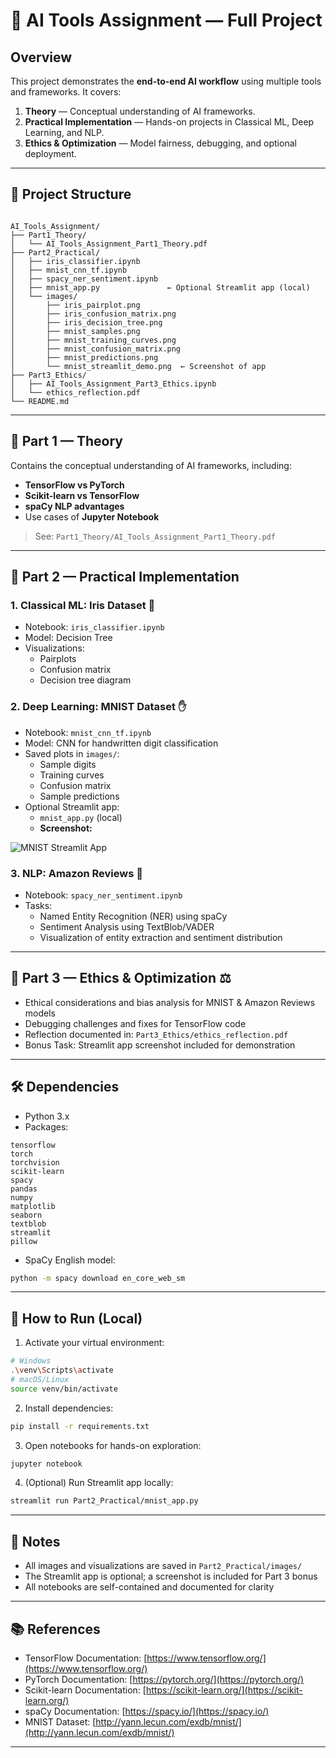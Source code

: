 # 🧠 AI Tools Assignment — Full Project

## Overview

This project demonstrates the **end-to-end AI workflow** using multiple tools and frameworks. It covers:

1. **Theory** — Conceptual understanding of AI frameworks.  
2. **Practical Implementation** — Hands-on projects in Classical ML, Deep Learning, and NLP.  
3. **Ethics & Optimization** — Model fairness, debugging, and optional deployment.

---

## 📂 Project Structure

```

AI_Tools_Assignment/
├── Part1_Theory/
│   └── AI_Tools_Assignment_Part1_Theory.pdf
├── Part2_Practical/
│   ├── iris_classifier.ipynb
│   ├── mnist_cnn_tf.ipynb
│   ├── spacy_ner_sentiment.ipynb
│   ├── mnist_app.py               ← Optional Streamlit app (local)
│   └── images/
│       ├── iris_pairplot.png
│       ├── iris_confusion_matrix.png
│       ├── iris_decision_tree.png
│       ├── mnist_samples.png
│       ├── mnist_training_curves.png
│       ├── mnist_confusion_matrix.png
│       ├── mnist_predictions.png
│       └── mnist_streamlit_demo.png  ← Screenshot of app
├── Part3_Ethics/
│   ├── AI_Tools_Assignment_Part3_Ethics.ipynb
│   └── ethics_reflection.pdf
└── README.md

````

---

## 🧩 Part 1 — Theory

Contains the conceptual understanding of AI frameworks, including:

- **TensorFlow vs PyTorch**  
- **Scikit-learn vs TensorFlow**  
- **spaCy NLP advantages**  
- Use cases of **Jupyter Notebook**

> See: `Part1_Theory/AI_Tools_Assignment_Part1_Theory.pdf`

---

## 🧩 Part 2 — Practical Implementation

### 1. Classical ML: Iris Dataset 🌸

- Notebook: `iris_classifier.ipynb`  
- Model: Decision Tree  
- Visualizations:
  - Pairplots  
  - Confusion matrix  
  - Decision tree diagram  

### 2. Deep Learning: MNIST Dataset ✋

- Notebook: `mnist_cnn_tf.ipynb`  
- Model: CNN for handwritten digit classification  
- Saved plots in `images/`:
  - Sample digits  
  - Training curves  
  - Confusion matrix  
  - Sample predictions  
- Optional Streamlit app:
  - `mnist_app.py` (local)
  - **Screenshot:**  

![MNIST Streamlit App](Part2_Practical/images/mnist_streamlit_demo.png)

### 3. NLP: Amazon Reviews 📝

- Notebook: `spacy_ner_sentiment.ipynb`  
- Tasks:
  - Named Entity Recognition (NER) using spaCy  
  - Sentiment Analysis using TextBlob/VADER  
  - Visualization of entity extraction and sentiment distribution  

---

## 🧩 Part 3 — Ethics & Optimization ⚖️

- Ethical considerations and bias analysis for MNIST & Amazon Reviews models  
- Debugging challenges and fixes for TensorFlow code  
- Reflection documented in: `Part3_Ethics/ethics_reflection.pdf`  
- Bonus Task: Streamlit app screenshot included for demonstration  

---

## 🛠️ Dependencies

- Python 3.x  
- Packages:
```text
tensorflow
torch
torchvision
scikit-learn
spacy
pandas
numpy
matplotlib
seaborn
textblob
streamlit
pillow
````

* SpaCy English model:

```bash
python -m spacy download en_core_web_sm
```

---

## 📌 How to Run (Local)

1. Activate your virtual environment:

```bash
# Windows
.\venv\Scripts\activate
# macOS/Linux
source venv/bin/activate
```

2. Install dependencies:

```bash
pip install -r requirements.txt
```

3. Open notebooks for hands-on exploration:

```bash
jupyter notebook
```

4. (Optional) Run Streamlit app locally:

```bash
streamlit run Part2_Practical/mnist_app.py
```

---

## 📝 Notes

* All images and visualizations are saved in `Part2_Practical/images/`
* The Streamlit app is optional; a screenshot is included for Part 3 bonus
* All notebooks are self-contained and documented for clarity

---

## 📚 References

* TensorFlow Documentation: [https://www.tensorflow.org/](https://www.tensorflow.org/)
* PyTorch Documentation: [https://pytorch.org/](https://pytorch.org/)
* Scikit-learn Documentation: [https://scikit-learn.org/](https://scikit-learn.org/)
* spaCy Documentation: [https://spacy.io/](https://spacy.io/)
* MNIST Dataset: [http://yann.lecun.com/exdb/mnist/](http://yann.lecun.com/exdb/mnist/)

---
